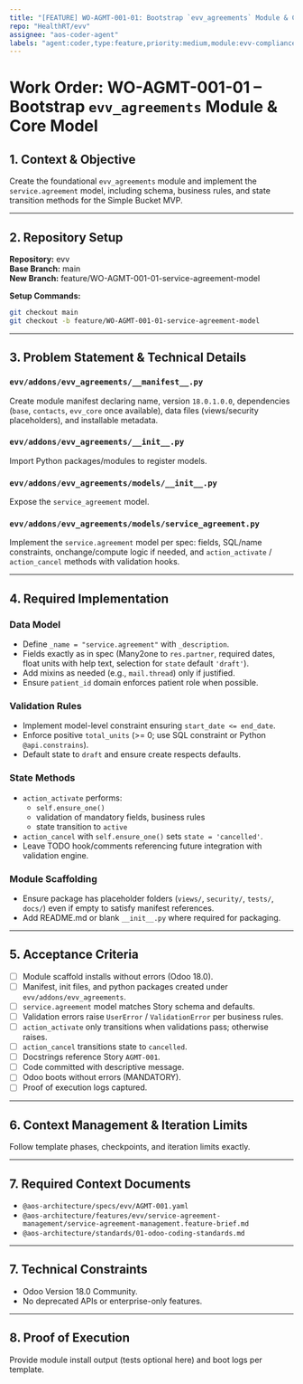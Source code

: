```yaml
---
title: "[FEATURE] WO-AGMT-001-01: Bootstrap `evv_agreements` Module & Core Model"
repo: "HealthRT/evv"
assignee: "aos-coder-agent"
labels: "agent:coder,type:feature,priority:medium,module:evv-compliance"
---
```

# Work Order: WO-AGMT-001-01 – Bootstrap `evv_agreements` Module & Core Model

## 1. Context & Objective

Create the foundational `evv_agreements` module and implement the `service.agreement` model, including schema, business rules, and state transition methods for the Simple Bucket MVP.

---

## 2. Repository Setup

**Repository:** evv  
**Base Branch:** main  
**New Branch:** feature/WO-AGMT-001-01-service-agreement-model

**Setup Commands:**
```bash
git checkout main
git checkout -b feature/WO-AGMT-001-01-service-agreement-model
```

---

## 3. Problem Statement & Technical Details

### `evv/addons/evv_agreements/__manifest__.py`
Create module manifest declaring name, version `18.0.1.0.0`, dependencies (`base`, `contacts`, `evv_core` once available), data files (views/security placeholders), and installable metadata.

### `evv/addons/evv_agreements/__init__.py`
Import Python packages/modules to register models.

### `evv/addons/evv_agreements/models/__init__.py`
Expose the `service_agreement` model.

### `evv/addons/evv_agreements/models/service_agreement.py`
Implement the `service.agreement` model per spec: fields, SQL/name constraints, onchange/compute logic if needed, and `action_activate` / `action_cancel` methods with validation hooks.

---

## 4. Required Implementation

### Data Model
- Define `_name = "service.agreement"` with `_description`.
- Fields exactly as in spec (Many2one to `res.partner`, required dates, float units with help text, selection for `state` default `'draft'`).
- Add mixins as needed (e.g., `mail.thread`) only if justified.
- Ensure `patient_id` domain enforces patient role when possible.

### Validation Rules
- Implement model-level constraint ensuring `start_date <= end_date`.
- Enforce positive `total_units` (>= 0; use SQL constraint or Python `@api.constrains`).
- Default state to `draft` and ensure create respects defaults.

### State Methods
- `action_activate` performs:
  - `self.ensure_one()`
  - validation of mandatory fields, business rules
  - state transition to `active`
- `action_cancel` with `self.ensure_one()` sets `state = 'cancelled'`.
- Leave TODO hook/comments referencing future integration with validation engine.

### Module Scaffolding
- Ensure package has placeholder folders (`views/`, `security/`, `tests/`, `docs/`) even if empty to satisfy manifest references.
- Add README.md or blank `__init__.py` where required for packaging.

---

## 5. Acceptance Criteria

- [ ] Module scaffold installs without errors (Odoo 18.0).
- [ ] Manifest, init files, and python packages created under `evv/addons/evv_agreements`.
- [ ] `service.agreement` model matches Story schema and defaults.
- [ ] Validation errors raise `UserError` / `ValidationError` per business rules.
- [ ] `action_activate` only transitions when validations pass; otherwise raises.
- [ ] `action_cancel` transitions state to `cancelled`.
- [ ] Docstrings reference Story `AGMT-001`.
- [ ] Code committed with descriptive message.
- [ ] Odoo boots without errors (MANDATORY).
- [ ] Proof of execution logs captured.

---

## 6. Context Management & Iteration Limits

Follow template phases, checkpoints, and iteration limits exactly.

---

## 7. Required Context Documents

- `@aos-architecture/specs/evv/AGMT-001.yaml`
- `@aos-architecture/features/evv/service-agreement-management/service-agreement-management.feature-brief.md`
- `@aos-architecture/standards/01-odoo-coding-standards.md`

---

## 7. Technical Constraints

- Odoo Version 18.0 Community.
- No deprecated APIs or enterprise-only features.

---

## 8. Proof of Execution

Provide module install output (tests optional here) and boot logs per template.


